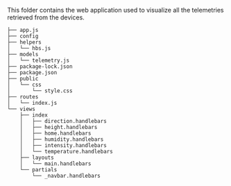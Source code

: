 This folder contains the web application used to visualize all the telemetries retrieved from the devices.

```webapp
├── app.js
├── config
├── helpers
│   └── hbs.js
├── models
│   └── telemetry.js
├── package-lock.json
├── package.json
├── public
│   └── css
│       └── style.css
├── routes
│   └── index.js
└── views
    ├── index
    │   ├── direction.handlebars
    │   ├── height.handlebars
    │   ├── home.handlebars
    │   ├── humidity.handlebars
    │   ├── intensity.handlebars
    │   └── temperature.handlebars
    ├── layouts
    │   └── main.handlebars
    └── partials
        └── _navbar.handlebars
```
